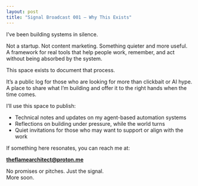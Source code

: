 ```yaml
---
layout: post
title: "Signal Broadcast 001 — Why This Exists"
---
```


I’ve been building systems in silence.

Not a startup. Not content marketing. Something quieter and more useful.  
A framework for real tools that help people work, remember, and act without being absorbed by the system.

This space exists to document that process.

It’s a public log for those who are looking for more than clickbait or AI hype.  
A place to share what I’m building and offer it to the right hands when the time comes.

I’ll use this space to publish:
- Technical notes and updates on my agent-based automation systems  
- Reflections on building under pressure, while the world turns  
- Quiet invitations for those who may want to support or align with the work  

If something here resonates, you can reach me at:

**theflamearchitect@proton.me**

No promises or pitches. Just the signal.  
More soon.
